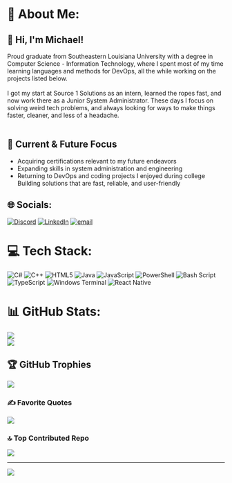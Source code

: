 # 💫 About Me:
## 👋 Hi, I'm Michael!
Proud graduate from Southeastern Louisiana University with a degree in Computer Science - Information Technology, where I spent most of my time learning languages and methods for DevOps, all the while working on the projects listed below.
<br><br>I got my start at Source 1 Solutions as an intern, learned the ropes fast, and now work there as a Junior System Administrator. These days I focus on solving weird tech problems, and always looking for ways to make things faster, cleaner, and less of a headache.<br><br>

## 🎯 Current & Future Focus
- Acquiring certifications relevant to my future endeavors<br>
- Expanding skills in system administration and engineering<br>
- Returning to DevOps and coding projects I enjoyed during college<br>Building solutions that are fast, reliable, and user-friendly

## 🌐 Socials:
[![Discord](https://img.shields.io/badge/Discord-%237289DA.svg?logo=discord&logoColor=white)](https://discord.gg/biggest_mike02) [![LinkedIn](https://img.shields.io/badge/LinkedIn-%230077B5.svg?logo=linkedin&logoColor=white)](https://linkedin.com/in/www.linkedin.com/in/michael-rolling-691590293) [![email](https://img.shields.io/badge/Email-D14836?logo=gmail&logoColor=white)](mailto:michaelrolling4@gmail.com) 

# 💻 Tech Stack:
![C#](https://img.shields.io/badge/c%23-%23239120.svg?style=for-the-badge&logo=csharp&logoColor=white) ![C++](https://img.shields.io/badge/c++-%2300599C.svg?style=for-the-badge&logo=c%2B%2B&logoColor=white) ![HTML5](https://img.shields.io/badge/html5-%23E34F26.svg?style=for-the-badge&logo=html5&logoColor=white) ![Java](https://img.shields.io/badge/java-%23ED8B00.svg?style=for-the-badge&logo=openjdk&logoColor=white) ![JavaScript](https://img.shields.io/badge/javascript-%23323330.svg?style=for-the-badge&logo=javascript&logoColor=%23F7DF1E) ![PowerShell](https://img.shields.io/badge/PowerShell-%235391FE.svg?style=for-the-badge&logo=powershell&logoColor=white) ![Bash Script](https://img.shields.io/badge/bash_script-%23121011.svg?style=for-the-badge&logo=gnu-bash&logoColor=white) ![TypeScript](https://img.shields.io/badge/typescript-%23007ACC.svg?style=for-the-badge&logo=typescript&logoColor=white) ![Windows Terminal](https://img.shields.io/badge/Windows%20Terminal-%234D4D4D.svg?style=for-the-badge&logo=windows-terminal&logoColor=white) ![React Native](https://img.shields.io/badge/react_native-%2320232a.svg?style=for-the-badge&logo=react&logoColor=%2361DAFB)
# 📊 GitHub Stats:
![](https://github-readme-stats.vercel.app/api?username=MichaelR2002&theme=dark&hide_border=false&include_all_commits=true&count_private=true)<br/>
![](https://nirzak-streak-stats.vercel.app/?user=MichaelR2002&theme=dark&hide_border=false)<br/>

## 🏆 GitHub Trophies
![](https://github-profile-trophy.vercel.app/?username=MichaelR2002&theme=radical&no-frame=false&no-bg=false&margin-w=4)

### ✍️ Favorite Quotes
![](https://quotes-github-readme.vercel.app/api?type=horizontal&theme=radical)

### 🔝 Top Contributed Repo
![](https://github-contributor-stats.vercel.app/api?username=MichaelR2002&limit=5&theme=dark&combine_all_yearly_contributions=true)

---
[![](https://visitcount.itsvg.in/api?id=MichaelR2002&icon=0&color=0)](https://visitcount.itsvg.in)
